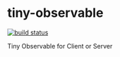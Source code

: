 # tiny-observable
[![build status](https://secure.travis-ci.org/avoidwork/tiny-observable.svg)](http://travis-ci.org/avoidwork/tiny-observable)

Tiny Observable for Client or Server

